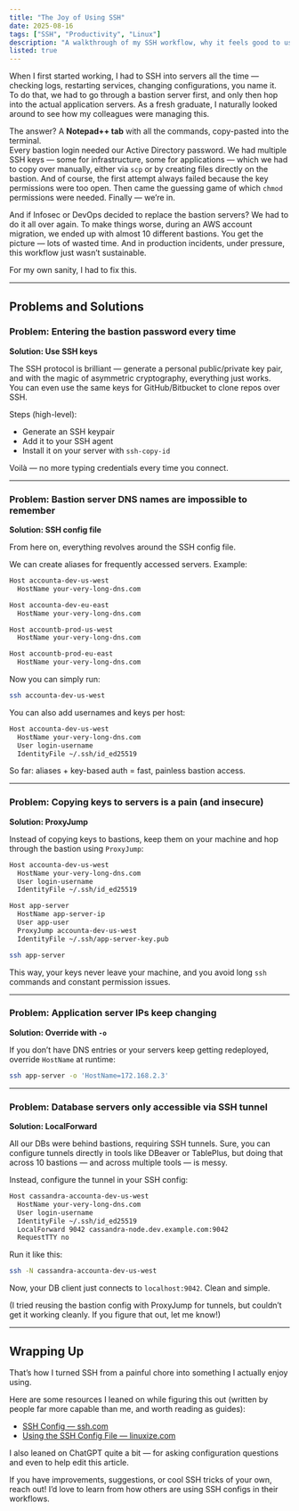 ```yaml
---
title: "The Joy of Using SSH"
date: 2025-08-16
tags: ["SSH", "Productivity", "Linux"]
description: "A walkthrough of my SSH workflow, why it feels good to use, and some resources if you want to dive deeper."
listed: true
---
```


When I first started working, I had to SSH into servers all the time — checking logs, restarting services, changing configurations, you name it.  
To do that, we had to go through a bastion server first, and only then hop into the actual application servers. As a fresh graduate, I naturally looked around to see how my colleagues were managing this.  

The answer? A **Notepad++ tab** with all the commands, copy-pasted into the terminal.  
Every bastion login needed our Active Directory password. We had multiple SSH keys — some for infrastructure, some for applications — which we had to copy over manually, either via `scp` or by creating files directly on the bastion. And of course, the first attempt always failed because the key permissions were too open. Then came the guessing game of which `chmod` permissions were needed. Finally — we’re in.  

And if Infosec or DevOps decided to replace the bastion servers? We had to do it all over again. To make things worse, during an AWS account migration, we ended up with almost 10 different bastions. You get the picture — lots of wasted time. And in production incidents, under pressure, this workflow just wasn’t sustainable.  

For my own sanity, I had to fix this.  

---

## Problems and Solutions

### Problem: Entering the bastion password every time
**Solution: Use SSH keys**  

The SSH protocol is brilliant — generate a personal public/private key pair, and with the magic of asymmetric cryptography, everything just works.  
You can even use the same keys for GitHub/Bitbucket to clone repos over SSH.  

Steps (high-level):  
- Generate an SSH keypair  
- Add it to your SSH agent  
- Install it on your server with `ssh-copy-id`  

Voilà — no more typing credentials every time you connect.  

---

### Problem: Bastion server DNS names are impossible to remember
**Solution: SSH config file**  

From here on, everything revolves around the SSH config file.  

We can create aliases for frequently accessed servers. Example:  

```sh
Host accounta-dev-us-west
  HostName your-very-long-dns.com

Host accounta-dev-eu-east
  HostName your-very-long-dns.com

Host accountb-prod-us-west
  HostName your-very-long-dns.com

Host accountb-prod-eu-east
  HostName your-very-long-dns.com
```

Now you can simply run:  

```sh
ssh accounta-dev-us-west
```

You can also add usernames and keys per host:  

```sh
Host accounta-dev-us-west
  HostName your-very-long-dns.com
  User login-username
  IdentityFile ~/.ssh/id_ed25519
```

So far: aliases + key-based auth = fast, painless bastion access.  

---

### Problem: Copying keys to servers is a pain (and insecure)
**Solution: ProxyJump**  

Instead of copying keys to bastions, keep them on your machine and hop through the bastion using `ProxyJump`:  

```sh
Host accounta-dev-us-west
  HostName your-very-long-dns.com
  User login-username
  IdentityFile ~/.ssh/id_ed25519

Host app-server
  HostName app-server-ip
  User app-user
  ProxyJump accounta-dev-us-west
  IdentityFile ~/.ssh/app-server-key.pub
```

```sh
ssh app-server
```

This way, your keys never leave your machine, and you avoid long `ssh` commands and constant permission issues.

---

### Problem: Application server IPs keep changing

**Solution: Override with `-o`**

If you don’t have DNS entries or your servers keep getting redeployed, override `HostName` at runtime:

```sh
ssh app-server -o 'HostName=172.168.2.3'
```

---

### Problem: Database servers only accessible via SSH tunnel

**Solution: LocalForward**

All our DBs were behind bastions, requiring SSH tunnels. Sure, you can configure tunnels directly in tools like DBeaver or TablePlus, but doing that across 10 bastions — and across multiple tools — is messy.

Instead, configure the tunnel in your SSH config:

```sh
Host cassandra-accounta-dev-us-west
  HostName your-very-long-dns.com
  User login-username
  IdentityFile ~/.ssh/id_ed25519
  LocalForward 9042 cassandra-node.dev.example.com:9042
  RequestTTY no
```

Run it like this:

```sh
ssh -N cassandra-accounta-dev-us-west
```

Now, your DB client just connects to `localhost:9042`. Clean and simple.

(I tried reusing the bastion config with ProxyJump for tunnels, but couldn’t get it working cleanly. If you figure that out, let me know!)

---

## Wrapping Up

That’s how I turned SSH from a painful chore into something I actually enjoy using.

Here are some resources I leaned on while figuring this out (written by people far more capable than me, and worth reading as guides):

* [SSH Config — ssh.com](https://www.ssh.com/academy/ssh/config)
* [Using the SSH Config File — linuxize.com](https://linuxize.com/post/using-the-ssh-config-file/)

I also leaned on ChatGPT quite a bit — for asking configuration questions and even to help edit this article.

If you have improvements, suggestions, or cool SSH tricks of your own, reach out! I’d love to learn from how others are using SSH configs in their workflows.
